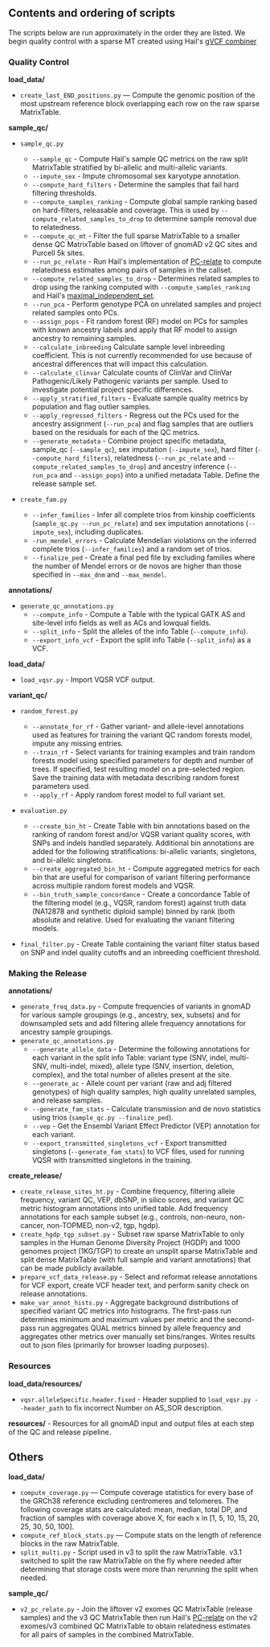 ## Contents and ordering of scripts
The scripts below are run approximately in the order they are listed. We begin quality control with a sparse MT created using Hail's [gVCF combiner](https://hail.is/docs/0.2/experimental/vcf_combiner.html)

### Quality Control
**load_data/**
* `create_last_END_positions.py` — Compute the genomic position of the most upstream reference block overlapping each row on the raw sparse MatrixTable.

**sample_qc/**
* `sample_qc.py`
  * `--sample_qc` - Compute Hail's sample QC metrics on the raw split MatrixTable stratified by bi-allelic and multi-allelic variants.
  * `--impute_sex` - Impute chromosomal sex karyotype annotation.
  * `--compute_hard_filters` - Determine the samples that fail hard filtering thresholds.
  * `--compute_samples_ranking` - Compute global sample ranking based on hard-filters, releasable and coverage. This is used by `--compute_related_samples_to_drop` to determine sample removal due to relatedness.
  * `--compute_qc_mt` - Filter the full sparse MatrixTable to a smaller dense QC MatrixTable based on liftover of gnomAD v2 QC sites and Purcell 5k sites.
  * `--run_pc_relate` - Run Hail's implementation of [PC-relate](https://hail.is/docs/0.2/methods/relatedness.html#hail.methods.pc_relate) to compute relatedness estimates among pairs of samples in the callset.
  * `--compute_related_samples_to_drop` - Determines related samples to drop using the ranking computed with `--compute_samples_ranking` and Hail's [maximal_independent_set](https://hail.is/docs/0.2/methods/misc.html#hail.methods.maximal_independent_set).
  * `--run_pca` - Perform genotype PCA on unrelated samples and project related samples onto PCs.
  * `--assign_pops` - Fit random forest (RF) model on PCs for samples with known ancestry labels and apply that RF model to assign ancestry to remaining samples.
  * `--calculate_inbreeding` Calculate sample level inbreeding coefficient. This is not currently recommended for use because of ancestral differences that will impact this calculation.
  * `--calculate_clinvar` Calculate counts of ClinVar and ClinVar Pathogenic/Likely Pathogenic variants per sample. Used to investigate potential project specific differences.
  * `--apply_stratified_filters` - Evaluate sample quality metrics by population and flag outlier samples.
  * `--apply_regressed_filters` - Regress out the PCs used for the ancestry assignment (`--run_pca`) and flag samples that are outliers based on the residuals for each of the QC metrics.
  * `--generate_metadata` - Combine project specific metadata, sample_qc (`--sample_qc`), sex imputation (`--impute_sex`), hard filter (`--compute_hard_filters`), relatedness (`--run_pc_relate` and `--compute_related_samples_to_drop`) and ancestry inference (`--run_pca` and `--assign_pops`) into a unified metadata Table. Define the release sample set.

* `create_fam.py`
  * `--infer_families` - Infer all complete trios from kinship coefficients (`sample_qc.py --run_pc_relate`) and sex imputation annotations (`--impute_sex`), including duplicates.
  * `-run_mendel_errors` - Calculate Mendelian violations on the inferred complete trios (`--infer_families`) and a random set of trios.
  * `--finalize_ped` - Create a final ped file by excluding families where the number of Mendel errors or de novos are higher than those specified in `--max_dnm` and `--max_mendel`.

**annotations/**
* `generate_qc_annotations.py`
  * `--compute_info` - Compute a Table with the typical GATK AS and site-level info fields as well as ACs and lowqual fields.
  * `--split_info` - Split the alleles of the info Table (`--compute_info`).
  * `--export_info_vcf` - Export the split info Table (`--split_info`) as a VCF.

**load_data/**
* `load_vqsr.py` - Import VQSR VCF output.

**variant_qc/**
* `random_forest.py`
  * `--annotate_for_rf` - Gather variant- and allele-level annotations used as features for training the variant QC random forests model, impute any missing entries.
  * `--train_rf` - Select variants for training examples and train random forests model using specified parameters for depth and number of trees. If specified, test resulting model on a pre-selected region. Save the training data with metadata describing random forest parameters used.
  * `--apply_rf` - Apply random forest model to full variant set.

* `evaluation.py`
  * `--create_bin_ht` - Create Table with bin annotations based on the ranking of random forest and/or VQSR variant quality scores, with SNPs and indels handled separately. Additional bin annotations are added for the following stratifications: bi-allelic variants, singletons, and bi-allelic singletons.
  * `--create_aggregated_bin_ht` - Compute aggregated metrics for each bin that are useful for comparison of variant filtering performance across multiple random forest models and VQSR.
  * `--bin_truth_sample_concordance` - Create a concordance Table of the filtering model (e.g., VQSR, random forest) against truth data (NA12878 and synthetic diploid sample) binned by rank (both absolute and relative. Used for evaluating the variant filtering models.

* `final_filter.py` - Create Table containing the variant filter status based on SNP and indel quality cutoffs and an inbreeding coefficient threshold.

### Making the Release
**annotations/**
* `generate_freq_data.py` - Compute frequencies of variants in gnomAD for various sample groupings (e.g., ancestry, sex, subsets) and for downsampled sets and add filtering allele frequency annotations for ancestry sample groupings.
* `generate_qc_annotations.py`
  * `--generate_allele_data` - Determine the following annotations for each variant in the split info Table: variant type (SNV, indel, multi-SNV, multi-indel, mixed), allele type (SNV, insertion, deletion, complex), and the total number of alleles present at the site.
  * `--generate_ac` - Allele count per variant (raw and adj filtered genotypes) of high quality samples, high quality unrelated samples, and release samples.
  * `--generate_fam_stats` - Calculate transmission and de novo statistics using trios (`sample_qc.py --finalize_ped`).
  * `--vep` - Get the Ensembl Variant Effect Predictor (VEP) annotation for each variant.
  * `--export_transmitted_singletons_vcf` - Export transmitted singletons (`--generate_fam_stats`) to VCF files, used for running VQSR with transmitted singletons in the training.

**create_release/**
* `create_release_sites_ht.py` - Combine frequency, filtering allele frequency, variant QC, VEP, dbSNP, in silico scores, and variant QC metric histogram annotations into unified table. Add frequency annotations for each sample subset (e.g., controls, non-neuro, non-cancer, non-TOPMED, non-v2, tgp, hgdp).
* `create_hgdp_tgp_subset.py` - Subset raw sparse MatrixTable to only samples in the Human Genome Diversity Project (HGDP) and 1000 genomes project (1KG/TGP) to create an unsplit sparse MatrixTable and split dense MatrixTable (with full sample and variant annotations) that can be made publicly available.
* `prepare_vcf_data_release.py` - Select and reformat release annotations for VCF export, create VCF header text, and perform sanity check on release annotations.
* `make_var_annot_hists.py` - Aggregate background distributions of specified variant QC metrics into histograms. The first-pass run determines minimum and maximum values per metric and the second-pass run aggregates QUAL metrics binned by allele frequency and aggregates other metrics over manually set bins/ranges. Writes results out to json files (primarily for browser loading purposes).

### Resources
**load_data/resources/**
* `vqsr.alleleSpecific.header.fixed` - Header supplied to `load_vqsr.py --header_path` to fix incorrect Number on AS_SOR description.

**resources/** - Resources for all gnomAD input and output files at each step of the QC and release pipeline.


## Others
**load_data/**
* `compute_coverage.py` — Compute coverage statistics for every base of the GRCh38 reference excluding centromeres and telomeres. The following coverage stats are calculated: mean, median, total DP, and fraction of samples with coverage above X, for each x in [1, 5, 10, 15, 20, 25, 30, 50, 100].
* `compute_ref_block_stats.py` — Compute stats on the length of reference blocks in the raw MatrixTable.
* `split_multi.py` - Script used in v3 to split the raw MatrixTable. v3.1 switched to split the raw MatrixTable on the fly where needed after determining that storage costs were more than rerunning the split when needed.

**sample_qc/**
* `v2_pc_relate.py` - Join the liftover v2 exomes QC MatrixTable (release samples) and the v3 QC MatrixTable then run Hail's [PC-relate](https://hail.is/docs/0.2/methods/relatedness.html#hail.methods.pc_relate) on the v2 exomes/v3 combined QC MatrixTable to obtain relatedness estimates for all pairs of samples in the combined MatrixTable.
